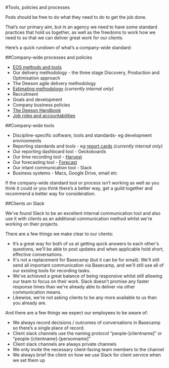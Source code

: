 #Tools, policies and processes

Pods should be free to do what they need to do to get the job done. 

That’s our primary aim, but in an agency we need to have some standard practices that hold us together, as well as the freedoms to work how we need to so that we can deliver great work for our clients.

Here’s a quick rundown of what’s a company-wide standard:

##Company-wide processes and policies

- [EOS methods and tools](https://www.eosworldwide.com/what-is-eos)
- Our delivery methodology - the three stage Discovery, Production and Optimisation approach
- The Deeson agile delivery methodology
- [Estimating methodology](https://docs.google.com/document/d/115Pup6P7hL1tMS6K4cSX_ewzWom96Eb3dtmrOlR3alw/edit)  _(currently internal only)_
- Recruitment
- Goals and development
- Company business policies
- [The Deeson Handbook](http://deeson-codex.readthedocs.io/en/latest/)
- [Job roles and accountabilities](http://deeson-codex.readthedocs.io/en/latest/handbook/roles-at-deeson/)

##Company-wide tools

- Discipline-specific software, tools and standards- eg development environments
- Reporting standards and tools - eg [report cards](https://docs.google.com/spreadsheets/d/1RYEHvwX79gxh23FKGeR_bg-FmYY_dCBIOxkCCypTmU4/edit#gid=0) _(currently internal only)_
- Our reporting dashboard tool - Geckoboards
- Our time recording tool - [Harvest](https://deesonemedia.harvestapp.com/overview)
- Our forecasting tool - [Forecast](https://forecastapp.com/89482/schedule/team)
- Our intant communication tool - Slack
- Business systems - Macs, Google Drive, email etc

If the company-wide standard tool or process isn’t working as well as you think it could or you think there’s a better way, get a guild together and recommend a better way for consideration.

##Clients on Slack

We've found Slack to be an excellent internal communication tool and also use it with clients as an additional communication method whilst we're working on their projects.

There are a few things we make clear to our clients:
- It’s a great way for both of us at getting quick answers to each other's questions, we'll be able to post updates and when applicable hold short, effective conversations.
- It's not a replacement for Basecamp (but it can be for email). We'll still send all important communication via Basecamp, and we'll still use all of our existing tools for recording tasks.
- We've achieved a great balance of being responsive whilst still allowing our team to focus on their work. Slack doesn’t promise any faster response times than we're already able to deliver via other communication means. 
- Likewise, we're not asking clients to be any more available to us than you already are.

And there are a few things we expect our employees to be aware of:
- We always record decisions / outcomes of conversations in Basecamp so there’s a single place of record.
- Client slack channels use the naming protocol “people-[clientname]” or “people-[clientname]-[personname]”
- Client slack channels are always private channels
- We only invite the necessary client-facing team members to the channel
- We always brief the client on how we use Slack for client service when we set them up


